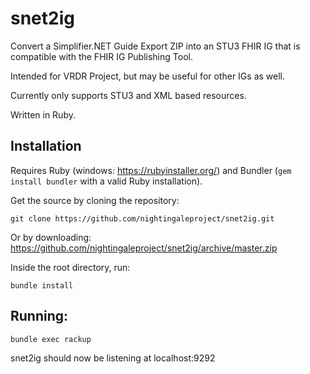 # snet2ig

Convert a Simplifier.NET Guide Export ZIP into an STU3 FHIR IG that is compatible with the FHIR IG Publishing Tool.

Intended for VRDR Project, but may be useful for other IGs as well.

Currently only supports STU3 and XML based resources.

Written in Ruby.

## Installation

Requires Ruby (windows: https://rubyinstaller.org/) and Bundler (`gem install bundler` with a valid Ruby installation). 

Get the source by cloning the repository:

```
git clone https://github.com/nightingaleproject/snet2ig.git
```

Or by downloading: https://github.com/nightingaleproject/snet2ig/archive/master.zip

Inside the root directory, run:

```
bundle install
```

## Running:

```
bundle exec rackup
```
snet2ig should now be listening at localhost:9292
